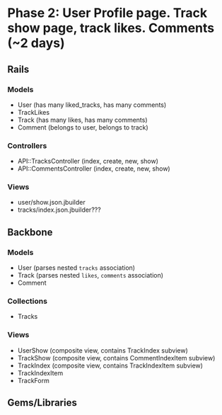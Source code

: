# Phase 2: User Profile page. Track show page, track likes. Comments (~2 days)

## Rails
### Models
* User (has many liked_tracks, has many comments)
* TrackLikes
* Track (has many likes, has many comments)
* Comment (belongs to user, belongs to track)

### Controllers
* API::TracksController (index, create, new, show)
* API::CommentsController (index, create, new, show)

### Views
* user/show.json.jbuilder
* tracks/index.json.jbuilder???

## Backbone
### Models
* User (parses nested `tracks` association)
* Track (parses nested `likes`, `comments`  association)
* Comment

### Collections
* Tracks

### Views
* UserShow (composite view, contains TrackIndex subview)
* TrackShow (composite view, contains CommentIndexItem subview)
* TrackIndex (composite view, contains TrackIndexItem subview)
* TrackIndexItem
* TrackForm

## Gems/Libraries
